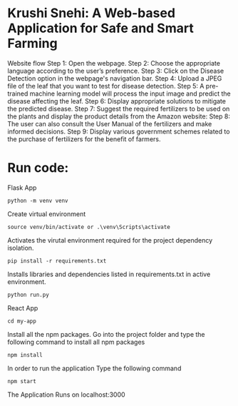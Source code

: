 # Krushi Snehi: A Web-based Application for Safe and Smart Farming

Website flow
Step 1: Open the webpage.
Step 2: Choose the appropriate language according to the user’s preference.
Step 3: Click on the Disease Detection option in the webpage's navigation bar.
Step 4: Upload a JPEG file of the leaf that you want to test for disease detection.
Step 5: A pre-trained machine learning model will process the input image and predict the disease affecting the leaf.
Step 6: Display appropriate solutions to mitigate the predicted disease.
Step 7: Suggest the required fertilizers to be used on the plants and display the product details from the Amazon website:
Step 8: The user can also consult the User Manual of the fertilizers and make informed decisions.
Step 9: Display various government schemes related to the purchase of fertilizers for the benefit of farmers.


# Run code:
Flask App

```
python -m venv venv
```
Create virtual environment

```
source venv/bin/activate or .\venv\Scripts\activate
```
Activates the virutal environment required for the project dependency isolation.

```
pip install -r requirements.txt
```

Installs libraries and dependencies listed in requirements.txt in active environment.

```
python run.py
```


React App

```
cd my-app
```

Install all the npm packages. Go into the project folder and type the following command to install all npm packages

```
npm install
```

In order to run the application Type the following command

```
npm start
```

The Application Runs on localhost:3000
